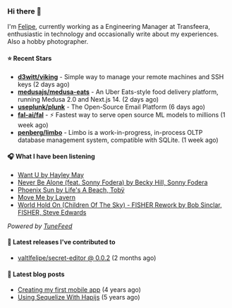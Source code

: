 ### Hi there 👋

I'm [Felipe](https://felipevm.com), currently working as a Engineering Manager at Transfeera, enthusiastic in technology and occasionally write about my experiences. Also a hobby photographer.

#### ⭐ Recent Stars
- **[d3witt/viking](https://github.com/d3witt/viking)** - Simple way to manage your remote machines and SSH keys (2 days ago)
- **[medusajs/medusa-eats](https://github.com/medusajs/medusa-eats)** - An Uber Eats-style food delivery platform, running Medusa 2.0 and Next.js 14. (2 days ago)
- **[useplunk/plunk](https://github.com/useplunk/plunk)** - The Open-Source Email Platform (6 days ago)
- **[fal-ai/fal](https://github.com/fal-ai/fal)** - ⚡ Fastest way to serve open source ML models to millions (1 week ago)
- **[penberg/limbo](https://github.com/penberg/limbo)** - Limbo is a work-in-progress, in-process OLTP database management system, compatible with SQLite. (1 week ago)

#### 🎧 What I have been listening
- [Want U by Hayley May](https://open.spotify.com/track/4PIdTFeeNnJ87nKOf1djuG)
- [Never Be Alone (feat. Sonny Fodera) by Becky Hill, Sonny Fodera](https://open.spotify.com/track/3pFe9dLAwfnwKt8gM6mqki)
- [Phoenix Sun by Life&#39;s A Beach, Tobÿ](https://open.spotify.com/track/3dQDa4ZtqxLPxNpbijvb9K)
- [Move Me by Lavern](https://open.spotify.com/track/6LptEwO1ObZvVQXlU0BPIJ)
- [World Hold On (Children Of The Sky) - FISHER Rework by Bob Sinclar, FISHER, Steve Edwards](https://open.spotify.com/track/6kTwzV93qpcovlRPmBOXmn)

_Powered by [TuneFeed](https://tunefeed.app?ref=valtlfelipe-gh-profile)_ 

#### 🚀 Latest releases I've contributed to


- [valtlfelipe/secret-editor @ 0.0.2](https://github.com/valtlfelipe/secret-editor/releases/tag/0.0.2) (2 months ago)

#### 📄 Latest blog posts
- [Creating my first mobile app](https://felipevm.com/posts/creating-my-first-mobile-app/) (4 years ago)
- [Using Sequelize With Hapijs](https://felipevm.com/posts/using-sequelize-with-hapijs/) (5 years ago)
